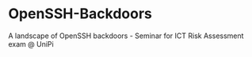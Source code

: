 # OpenSSH-Backdoors
A landscape of OpenSSH backdoors - Seminar for ICT Risk Assessment exam @ UniPi
